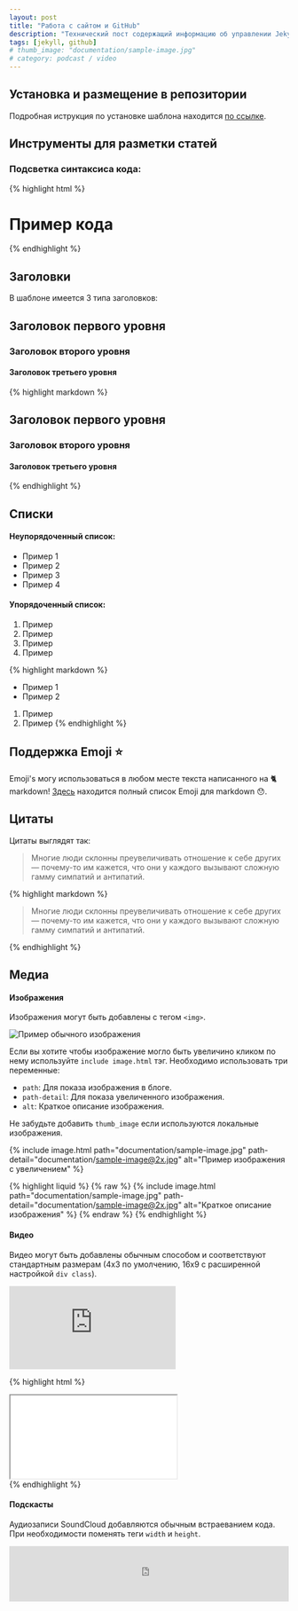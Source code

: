 ```yaml
---
layout: post
title: "Работа с сайтом и GitHub"
description: "Технический пост содержащий информацию об управлении Jekyll и размещении сайта на GitHub"
tags: [jekyll, github]
# thumb_image: "documentation/sample-image.jpg"
# category: podcast / video
---
```


## Установка и размещение в репозитории

Подробная иструкция по установке шаблона находится <a href="https://github.com/nielsenramon/chalk">по ссылке</a>.


## Инструменты для разметки статей

### Подсветка синтаксиса кода:

{% highlight html %}
<!-- Комментарий к коду  -->
<div class="grid">
  <h1>Пример кода</h1>
</div>
{% endhighlight %}


## Заголовки

В шаблоне имеется 3 типа заголовков:

## Заголовок первого уровня
### Заголовок второго уровня
#### Заголовок третьего уровня

{% highlight markdown %}
## Заголовок первого уровня
### Заголовок второго уровня
#### Заголовок третьего уровня
{% endhighlight %}

## Списки

#### Неупорядоченный список:
* Пример 1
* Пример 2
* Пример 3
* Пример 4

#### Упорядоченный список:
1. Пример
2. Пример
3. Пример
4. Пример

{% highlight markdown %}
* Пример 1
* Пример 2

1. Пример
2. Пример
{% endhighlight %}

## Поддержка Emoji :star:
Emoji's могу использоваться в любом месте текста написанного на :cat2: markdown! <a href="https://gist.github.com/rxaviers/7360908">Здесь</a> находится полный список Emoji для markdown :hushed:.

## Цитаты

Цитаты выглядят так:

> Многие люди склонны преувеличивать отношение к себе других — почему-то им кажется, что они у каждого вызывают сложную гамму симпатий и антипатий.

{% highlight markdown %}
> Многие люди склонны преувеличивать отношение к себе других — почему-то им кажется, что они у каждого вызывают сложную гамму симпатий и антипатий.

{% endhighlight %}

## Медиа

#### Изображения

Изображения могут быть добавлены с тегом `<img>`.

<img src="{% asset 'about.jpg' @path %}" alt="Пример обычного изображения" />

Если вы хотите чтобы изображение могло быть увеличино кликом по нему используйте `include image.html` тэг.  Необходимо использовать три переменные:

- `path`: Для показа изображения в блоге.
- `path-detail`: Для показа увеличенного изображения.
- `alt`: Краткое описание изображения.

Не забудьте добавить `thumb_image` если используются локальные изображения.

{% include image.html path="documentation/sample-image.jpg" path-detail="documentation/sample-image@2x.jpg" alt="Пример изображения с увеличением" %}

{% highlight liquid %}
{% raw %}
{% include image.html path="documentation/sample-image.jpg"
                      path-detail="documentation/sample-image@2x.jpg"
                      alt="Краткое описание изображения" %}
{% endraw %}
{% endhighlight %}

#### Видео

Видео могут быть добавлены обычным способом и соответствуют стандартным размерам (4x3 по умолчению, 16x9 с расширенной настройкой `div class`).

<div class="embed-responsive embed-responsive-16by9">
<iframe src="https://www.youtube.com/embed/mhO7wSAoQCI" frameborder="0" allow="accelerometer; autoplay; encrypted-media; gyroscope; picture-in-picture" allowfullscreen></iframe>
</div>


{% highlight html %}
<div class="embed-responsive embed-responsive-16by9">
  <iframe src="url-to-video" ...></iframe>
</div>
{% endhighlight %}

#### Подскасты

Аудиозаписи SoundCloud добавляются обычным встраеванием кода. При необходимости поменять теги `width` и `height`.

<iframe width="100%" height="100" scrolling="no" frameborder="no" allow="autoplay" src="https://w.soundcloud.com/player/?url=https%3A//api.soundcloud.com/tracks/539018871&color=%23ff5500&auto_play=false&hide_related=false&show_comments=true&show_user=true&show_reposts=false&show_teaser=true&visual=true"></iframe>
